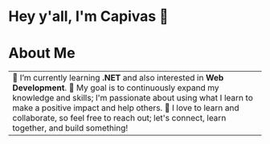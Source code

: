 # Hey y'all, I'm Capivas 🤠

# About Me
<table>
  <tr>
    <td valign="center">
      🌱 I’m currently learning <b>.NET</b> and also interested in <b>Web Development</b>.
      🎯 My goal is to continuously expand my knowledge and skills; I'm passionate about using what I learn to make a positive impact and help others.
      👯 I love to learn and collaborate, so feel free to reach out; let's connect, learn together, and build something!
  </tr>
</table>

<!--
**capivas/capivas** is a ✨ _special_ ✨ repository because its `README.md` (this file) appears on your GitHub profile.

Here are some ideas to get you started:

- 🔭 I’m currently working on ...
- 🌱 I’m currently learning ...
- 👯 I’m looking to collaborate on ...
- 🤔 I’m looking for help with ...
- 💬 Ask me about ...
- 📫 How to reach me: ...
- 😄 Pronouns: ...
- ⚡ Fun fact: ...
-->
